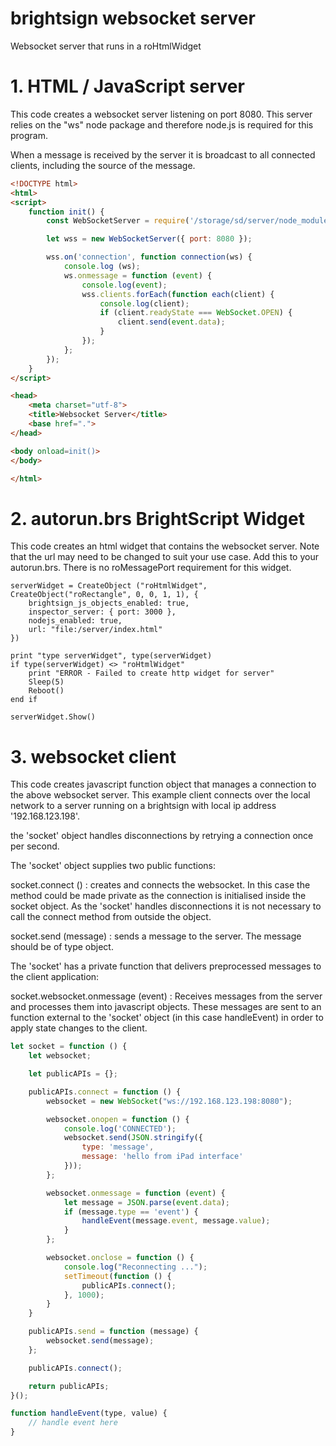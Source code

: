 # brightsign websocket server
 Websocket server that runs in a roHtmlWidget
 
 # 1. HTML / JavaScript server
 
This code creates a websocket server listening on port 8080. This server relies on the "ws" node package and therefore node.js is required for this program.

When a message is received by the server it is broadcast to all connected clients, including the source of the message.
 
```html
<!DOCTYPE html>
<html>
<script>
    function init() {
        const WebSocketServer = require('/storage/sd/server/node_modules/ws').Server;

        let wss = new WebSocketServer({ port: 8080 });

        wss.on('connection', function connection(ws) {
            console.log (ws);
            ws.onmessage = function (event) {
                console.log(event);
                wss.clients.forEach(function each(client) {
                    console.log(client);
                    if (client.readyState === WebSocket.OPEN) {
                        client.send(event.data);
                    }
                });
            };
        });
    }
</script>

<head>
    <meta charset="utf-8">
    <title>Websocket Server</title>
    <base href=".">
</head>

<body onload=init()>
</body>

</html>
```

# 2. autorun.brs BrightScript Widget

This code creates an html widget that contains the websocket server. Note that the url may need to be changed to suit your use case. Add this to your autorun.brs. There is no roMessagePort requirement for this widget.

```brightscript
serverWidget = CreateObject ("roHtmlWidget", CreateObject("roRectangle", 0, 0, 1, 1), {
	brightsign_js_objects_enabled: true,
	inspector_server: { port: 3000 },
	nodejs_enabled: true,
	url: "file:/server/index.html"
})

print "type serverWidget", type(serverWidget)
if type(serverWidget) <> "roHtmlWidget"
	print "ERROR - Failed to create http widget for server"
	Sleep(5)
	Reboot()
end if

serverWidget.Show()
```

# 3. websocket client

This code creates javascript function object that manages a connection to the above websocket server. This example client connects over the local network to a server running on a brightsign with local ip address '192.168.123.198'.

the 'socket' object handles disconnections by retrying a connection once per second.

The 'socket' object supplies two public functions:

socket.connect () :  creates and connects the websocket. In this case the method could be made private as the connection is initialised inside the socket object. As the 'socket' handles disconnections it is not necessary to call the connect method from outside the object.

socket.send (message) : sends a message to the server. The message should be of type object.

The 'socket' has a private function that delivers preprocessed messages to the client application:

socket.websocket.onmessage (event) : Receives messages from the server and processes them into javascript objects. These messages are sent to an function external to the 'socket' object (in this case handleEvent) in order to apply state changes to the client.

```javascript
let socket = function () {
	let websocket;

	let publicAPIs = {};

	publicAPIs.connect = function () {
		websocket = new WebSocket("ws://192.168.123.198:8080");

		websocket.onopen = function () {
			console.log('CONNECTED');
			websocket.send(JSON.stringify({
				type: 'message',
				message: 'hello from iPad interface'
			}));
		};

		websocket.onmessage = function (event) {
			let message = JSON.parse(event.data);
			if (message.type == 'event') {
				handleEvent(message.event, message.value);
			}
		};

		websocket.onclose = function () {
			console.log("Reconnecting ...");
			setTimeout(function () {
				publicAPIs.connect();
			}, 1000);
		}
	}

	publicAPIs.send = function (message) {
		websocket.send(message);
	};

	publicAPIs.connect();

	return publicAPIs;
}();

function handleEvent(type, value) {
	// handle event here
}
```
